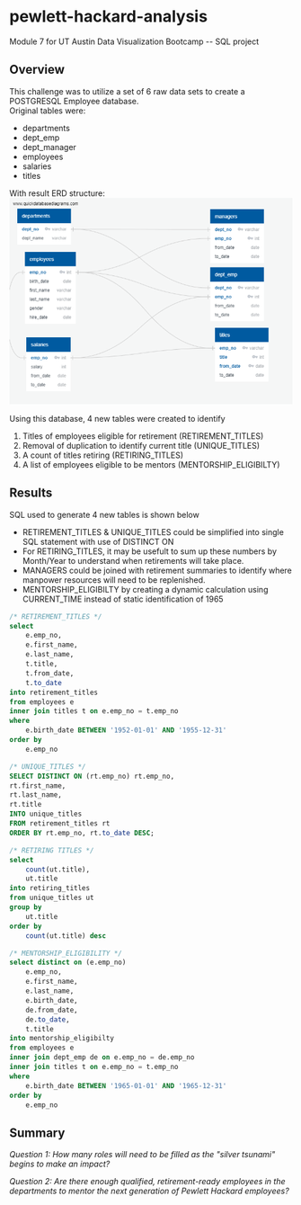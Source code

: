 # pewlett-hackard-analysis
Module 7 for UT Austin Data Visualization Bootcamp -- SQL project

<!---
There is a title, and there are multiple sections. (2 pt)
Each section has a heading and subheading. (2 pt)
Links to images are working and displayed correctly. (2 pt)
--->

<!---
The purpose of the new analysis is well defined. (3 pt)
--->
## Overview
This challenge was to utilize a set of 6 raw data sets to create a POSTGRESQL Employee database.  
Original tables were:
- departments
- dept_emp
- dept_manager
- employees
- salaries
- titles

With result ERD structure:
![EmployeeDB](/EmployeeDB.png)

Using this database, 4 new tables were created to identify 
1. Titles of employees eligible for retirement (RETIREMENT_TITLES)
2. Removal of duplication to identify current title (UNIQUE_TITLES)
3. A count of titles retiring (RETIRING_TITLES)
4. A list of employees eligible to be mentors (MENTORSHIP_ELIGIBILTY)

<!---
There is a bulleted list with four major points from the two analysis deliverables. (6 pt)
--->
## Results

SQL used to generate 4 new tables is shown below
- RETIREMENT_TITLES & UNIQUE_TITLES could be simplified into single SQL statement with use of DISTINCT ON
- For RETIRING_TITLES, it may be usefult to sum up these numbers by Month/Year to understand when retirements will take place.
- MANAGERS could be joined with retirement summaries to identify where manpower resources will need to be replenished.
- MENTORSHIP_ELIGIBILTY by creating a dynamic calculation using CURRENT_TIME instead of static identification of 1965

```SQL
/* RETIREMENT_TITLES */
select
	e.emp_no, 
	e.first_name,
	e.last_name,
	t.title,
	t.from_date,
	t.to_date
into retirement_titles
from employees e
inner join titles t on e.emp_no = t.emp_no
where 
	e.birth_date BETWEEN '1952-01-01' AND '1955-12-31'
order by
	e.emp_no
```

```SQL
/* UNIQUE_TITLES */
SELECT DISTINCT ON (rt.emp_no) rt.emp_no,
rt.first_name,
rt.last_name,
rt.title
INTO unique_titles
FROM retirement_titles rt
ORDER BY rt.emp_no, rt.to_date DESC;
```

```SQL
/* RETIRING TITLES */
select
	count(ut.title),
	ut.title
into retiring_titles
from unique_titles ut
group by
	ut.title
order by 
	count(ut.title) desc
```

```SQL
/* MENTORSHIP_ELIGIBILITY */
select distinct on (e.emp_no)
	e.emp_no,
	e.first_name,
	e.last_name,
	e.birth_date,
	de.from_date,
	de.to_date,
	t.title
into mentorship_eligibilty
from employees e
inner join dept_emp de on e.emp_no = de.emp_no
inner join titles t on e.emp_no = t.emp_no
where 	
	e.birth_date BETWEEN '1965-01-01' AND '1965-12-31'
order by
	e.emp_no
```
<!---
The summary addresses the two questions and contains two additional queries or tables that may provide more insight. (5 pt)
--->
## Summary

*Question 1:  How many roles will need to be filled as the "silver tsunami" begins to make an impact?*

*Question 2: Are there enough qualified, retirement-ready employees in the departments to mentor the next generation of Pewlett Hackard employees?*
